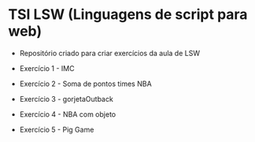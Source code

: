 # TSI LSW (Linguagens de script para web)

- Repositório criado para criar exercícios da aula de LSW

- Exercício 1 - IMC

- Exercício 2 - Soma de pontos times NBA

- Exercício 3 - gorjetaOutback

- Exercício 4 - NBA com objeto

- Exercício 5 - Pig Game